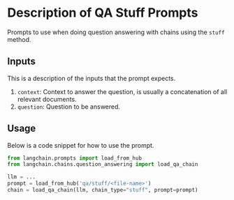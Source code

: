 # Description of QA Stuff Prompts

Prompts to use when doing question answering with chains using the `stuff` method.


## Inputs

This is a description of the inputs that the prompt expects.

1. `context`: Context to answer the question, is usually a concatenation of all relevant documents.
2. `question`: Question to be answered.


## Usage

Below is a code snippet for how to use the prompt.

```python
from langchain.prompts import load_from_hub
from langchain.chains.question_answering import load_qa_chain

llm = ...
prompt = load_from_hub('qa/stuff/<file-name>')
chain = load_qa_chain(llm, chain_type="stuff", prompt=prompt)
```

